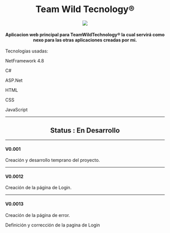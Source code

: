<h1 align="center"> Team Wild Tecnology® </h1>
<p align="center">
   <img src="https://img.shields.io/badge/release%20date-2023-blue">
  <h4 align="center">Aplicacion web principal para TeamWildTechnology® la cual servirá como nexo para las otras aplicaciones creadas por mi.</h4>
   </p>
<p>Tecnologias usadas:</p>
<p>NetFramework 4.8</p>
<p>C#</p>
<p>ASP.Net</p>
<p>HTML</p>
<p>CSS</p>
<p>JavaScript</p>


_______________________________________________________


<h2 align="center">Status : En Desarrollo</h2>


_______________________________________________________

<h4><b>V0.001</b></h4>
Creación y desarrollo temprano del proyecto.

_______________________________________________________

<h4><b>V0.0012</b></h4>
Creación de la página de Login.

_______________________________________________________

<h4><b>V0.0013</b></h4>
<p>Creación de la página de error.</p>
<p>Definición y corrección de la pagina de Login</p>
